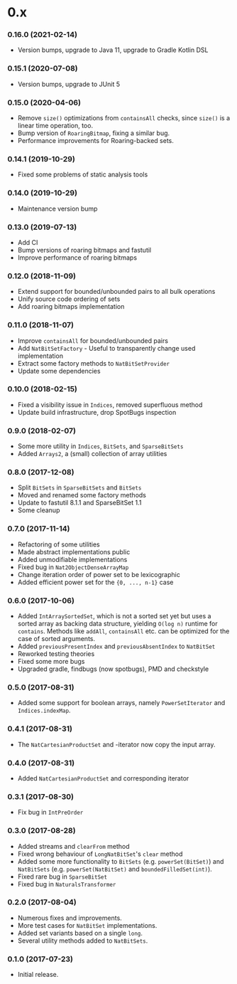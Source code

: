 # 0.x

### 0.16.0 (2021-02-14)

 * Version bumps, upgrade to Java 11, upgrade to Gradle Kotlin DSL 

### 0.15.1 (2020-07-08)

 * Version bumps, upgrade to JUnit 5

### 0.15.0 (2020-04-06)

 * Remove `size()` optimizations from `containsAll` checks, since `size()` is a linear time operation, too.
 * Bump version of `RoaringBitmap`, fixing a similar bug.
 * Performance improvements for Roaring-backed sets.

### 0.14.1 (2019-10-29)

 * Fixed some problems of static analysis tools

### 0.14.0 (2019-10-29)

 * Maintenance version bump

### 0.13.0 (2019-07-13)

 * Add CI
 * Bump versions of roaring bitmaps and fastutil
 * Improve performance of roaring bitmaps

### 0.12.0 (2018-11-09)

 * Extend support for bounded/unbounded pairs to all bulk operations
 * Unify source code ordering of sets
 * Add roaring bitmaps implementation

### 0.11.0 (2018-11-07)

 * Improve `containsAll` for bounded/unbounded pairs
 * Add `NatBitSetFactory` - Useful to transparently change used implementation
 * Extract some factory methods to `NatBitSetProvider`
 * Update some dependencies

### 0.10.0 (2018-02-15)

 * Fixed a visibility issue in `Indices`, removed superfluous method
 * Update build infrastructure, drop SpotBugs inspection 

### 0.9.0 (2018-02-07)

 * Some more utility in `Indices`, `BitSets`, and `SparseBitSets`
 * Added `Arrays2`, a (small) collection of array utilities

### 0.8.0 (2017-12-08)

 * Split `BitSets` in `SparseBitSets` and `BitSets`
 * Moved and renamed some factory methods
 * Update to fastutil 8.1.1 and SparseBitSet 1.1
 * Some cleanup

### 0.7.0 (2017-11-14)

 * Refactoring of some utilities
 * Made abstract implementations public
 * Added unmodifiable implementations
 * Fixed bug in `Nat2ObjectDenseArrayMap`
 * Change iteration order of power set to be lexicographic
 * Added efficient power set for the `{0, ..., n-1}` case

### 0.6.0 (2017-10-06)

 * Added `IntArraySortedSet`, which is not a sorted set yet but uses a sorted array as backing data structure, yielding `O(log n)` runtime for `contains`. Methods like `addAll`, `containsAll` etc. can be optimized for the case of sorted arguments.
 * Added `previousPresentIndex` and `previousAbsentIndex` to `NatBitSet`
 * Reworked testing theories
 * Fixed some more bugs
 * Upgraded gradle, findbugs (now spotbugs), PMD and checkstyle

### 0.5.0 (2017-08-31)

 * Added some support for boolean arrays, namely `PowerSetIterator` and `Indices.indexMap`.

### 0.4.1 (2017-08-31)

 * The `NatCartesianProductSet` and -iterator now copy the input array.

### 0.4.0 (2017-08-31)

 * Added `NatCartesianProductSet` and corresponding iterator

### 0.3.1 (2017-08-30)

 * Fix bug in `IntPreOrder`

### 0.3.0 (2017-08-28)

 * Added streams and `clearFrom` method
 * Fixed wrong behaviour of `LongNatBitSet`'s `clear` method
 * Added some more functionality to `BitSets` (e.g. `powerSet(BitSet)`) and `NatBitSets` (e.g. `powerSet(NatBitSet)` and `boundedFilledSet(int)`).
 * Fixed rare bug in `SparseBitSet`
 * Fixed bug in `NaturalsTransformer`

### 0.2.0 (2017-08-04)

 * Numerous fixes and improvements.
 * More test cases for `NatBitSet` implementations.
 * Added set variants based on a single `long`.
 * Several utility methods added to `NatBitSets`.

### 0.1.0 (2017-07-23)

 * Initial release.
